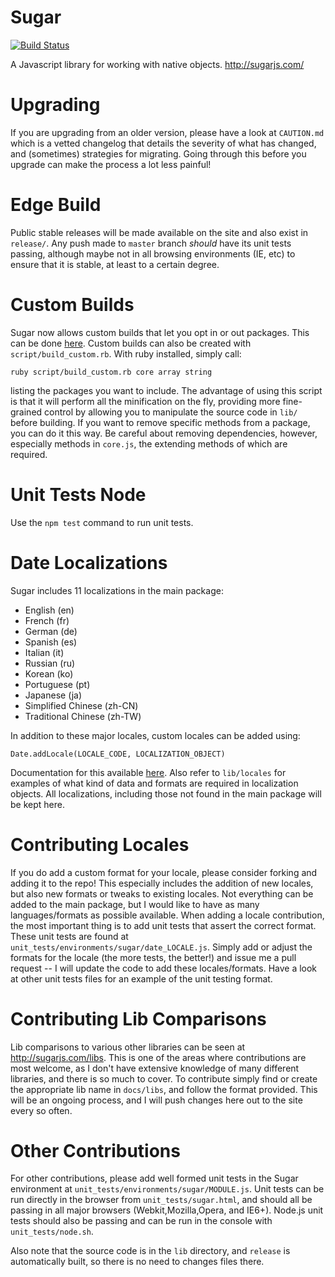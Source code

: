 Sugar
=====

[![Build Status](https://secure.travis-ci.org/andrewplummer/Sugar.png)](http://travis-ci.org/andrewplummer/Sugar)

A Javascript library for working with native objects.
http://sugarjs.com/


Upgrading
===============

If you are upgrading from an older version, please have a look at `CAUTION.md` which is a vetted changelog
that details the severity of what has changed, and (sometimes) strategies for migrating.
Going through this before you upgrade can make the process a lot less painful!


Edge Build
===============

Public stable releases will be made available on the site and also exist in `release/`.
Any push made to `master` branch *should* have its unit tests passing, although maybe not
in all browsing environments (IE, etc) to ensure that it is stable, at least to a certain degree.


Custom Builds
===============

Sugar now allows custom builds that let you opt in or out packages. This can be done [here](http://sugarjs.com/customize).
Custom builds can also be created with `script/build_custom.rb`. With ruby installed, simply call:

```
ruby script/build_custom.rb core array string
```

listing the packages you want to include. The advantage of using this
script is that it will perform all the minification on the fly, providing more fine-grained control by allowing you to
manipulate the source code in `lib/` before building. If you want to remove specific methods from a package, you can do it this way.
Be careful about removing dependencies, however, especially methods in `core.js`, the extending methods of which are required.


Unit Tests Node
===============

Use the `npm test` command to run unit tests.


Date Localizations
==================

Sugar includes 11 localizations in the main package:

- English (en)
- French (fr)
- German (de)
- Spanish (es)
- Italian (it)
- Russian (ru)
- Korean (ko)
- Portuguese (pt)
- Japanese (ja)
- Simplified Chinese (zh-CN)
- Traditional Chinese (zh-TW)


In addition to these major locales, custom locales can be added using:

```
Date.addLocale(LOCALE_CODE, LOCALIZATION_OBJECT)
```

Documentation for this available [here](http://sugarjs.com/dates). Also refer to `lib/locales` for examples of what kind of data and formats are required in localization objects. All localizations, including those not found in the main package will be kept here.


Contributing Locales
====================

If you do add a custom format for your locale, please consider forking and adding it to the repo! This especially includes the addition of new locales, but also new formats or tweaks to existing locales. Not everything can be added to the main package, but I would like to have as many languages/formats as possible available. When adding a locale contribution, the most important thing is to add unit tests that assert the correct format. These unit tests are found at `unit_tests/environments/sugar/date_LOCALE.js`. Simply add or adjust the formats for the locale (the more tests, the better!) and issue me a pull request -- I will update the code to add these locales/formats. Have a look at other unit tests files for an example of the unit testing format.


Contributing Lib Comparisons
============================

Lib comparisons to various other libraries can be seen at http://sugarjs.com/libs. This is one of the areas where contributions are most welcome, as I don't have extensive knowledge of many different libraries, and there is so much to cover. To contribute simply find or create the appropriate lib name in `docs/libs`, and follow the format provided. This will be an ongoing process, and I will push changes here out to the site every so often.


Other Contributions
===================

For other contributions, please add well formed unit tests in the Sugar environment at `unit_tests/environments/sugar/MODULE.js`. Unit tests can be run directly in the browser from `unit_tests/sugar.html`, and should all be passing in all major browsers (Webkit,Mozilla,Opera, and IE6+). Node.js unit tests should also be passing and can be run in the console with `unit_tests/node.sh`.

Also note that the source code is in the `lib` directory, and `release` is automatically built, so there is no need to changes files there.

